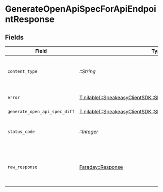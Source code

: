 # GenerateOpenApiSpecForApiEndpointResponse


## Fields

| Field                                                                                                              | Type                                                                                                               | Required                                                                                                           | Description                                                                                                        |
| ------------------------------------------------------------------------------------------------------------------ | ------------------------------------------------------------------------------------------------------------------ | ------------------------------------------------------------------------------------------------------------------ | ------------------------------------------------------------------------------------------------------------------ |
| `content_type`                                                                                                     | *::String*                                                                                                         | :heavy_check_mark:                                                                                                 | HTTP response content type for this operation                                                                      |
| `error`                                                                                                            | [T.nilable(::SpeakeasyClientSDK::Shared::Error)](../../models/shared/error.md)                                     | :heavy_minus_sign:                                                                                                 | Default error response                                                                                             |
| `generate_open_api_spec_diff`                                                                                      | [T.nilable(::SpeakeasyClientSDK::Shared::GenerateOpenApiSpecDiff)](../../models/shared/generateopenapispecdiff.md) | :heavy_minus_sign:                                                                                                 | OK                                                                                                                 |
| `status_code`                                                                                                      | *::Integer*                                                                                                        | :heavy_check_mark:                                                                                                 | HTTP response status code for this operation                                                                       |
| `raw_response`                                                                                                     | [Faraday::Response](https://www.rubydoc.info/gems/faraday/Faraday/Response)                                        | :heavy_check_mark:                                                                                                 | Raw HTTP response; suitable for custom response parsing                                                            |